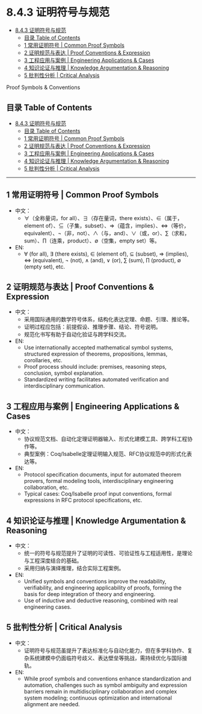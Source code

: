 # 8.4.3 证明符号与规范


<!-- TOC START -->

- [8.4.3 证明符号与规范](#843-证明符号与规范)
  - [目录 Table of Contents](#目录-table-of-contents)
  - [1 常用证明符号 | Common Proof Symbols](#1-常用证明符号-common-proof-symbols)
  - [2 证明规范与表达 | Proof Conventions & Expression](#2-证明规范与表达-proof-conventions-expression)
  - [3 工程应用与案例 | Engineering Applications & Cases](#3-工程应用与案例-engineering-applications-cases)
  - [4 知识论证与推理 | Knowledge Argumentation & Reasoning](#4-知识论证与推理-knowledge-argumentation-reasoning)
  - [5 批判性分析 | Critical Analysis](#5-批判性分析-critical-analysis)

<!-- TOC END -->

Proof Symbols & Conventions

## 目录 Table of Contents

- [8.4.3 证明符号与规范](#843-证明符号与规范)
  - [目录 Table of Contents](#目录-table-of-contents)
  - [1 常用证明符号 | Common Proof Symbols](#1-常用证明符号--common-proof-symbols)
  - [2 证明规范与表达 | Proof Conventions \& Expression](#2-证明规范与表达--proof-conventions--expression)
  - [3 工程应用与案例 | Engineering Applications \& Cases](#3-工程应用与案例--engineering-applications--cases)
  - [4 知识论证与推理 | Knowledge Argumentation \& Reasoning](#4-知识论证与推理--knowledge-argumentation--reasoning)
  - [5 批判性分析 | Critical Analysis](#5-批判性分析--critical-analysis)

---

## 1 常用证明符号 | Common Proof Symbols

- 中文：
  - ∀（全称量词，for all）、∃（存在量词，there exists）、∈（属于，element of）、⊆（子集，subset）、⇒（蕴含，implies）、⇔（等价，equivalent）、¬（非，not）、∧（与，and）、∨（或，or）、∑（求和，sum）、∏（连乘，product）、∅（空集，empty set）等。
- EN:
  - ∀ (for all), ∃ (there exists), ∈ (element of), ⊆ (subset), ⇒ (implies), ⇔ (equivalent), ¬ (not), ∧ (and), ∨ (or), ∑ (sum), ∏ (product), ∅ (empty set), etc.

## 2 证明规范与表达 | Proof Conventions & Expression

- 中文：
  - 采用国际通用的数学符号体系，结构化表达定理、命题、引理、推论等。
  - 证明过程应包括：前提假设、推理步骤、结论、符号说明。
  - 规范化书写有助于自动化验证与跨学科交流。
- EN:
  - Use internationally accepted mathematical symbol systems, structured expression of theorems, propositions, lemmas, corollaries, etc.
  - Proof process should include: premises, reasoning steps, conclusion, symbol explanation.
  - Standardized writing facilitates automated verification and interdisciplinary communication.

## 3 工程应用与案例 | Engineering Applications & Cases

- 中文：
  - 协议规范文档、自动化定理证明器输入、形式化建模工具、跨学科工程协作等。
  - 典型案例：Coq/Isabelle定理证明输入规范、RFC协议规范中的形式化表达等。
- EN:
  - Protocol specification documents, input for automated theorem provers, formal modeling tools, interdisciplinary engineering collaboration, etc.
  - Typical cases: Coq/Isabelle proof input conventions, formal expressions in RFC protocol specifications, etc.

## 4 知识论证与推理 | Knowledge Argumentation & Reasoning

- 中文：
  - 统一的符号与规范提升了证明的可读性、可验证性与工程适用性，是理论与工程深度结合的基础。
  - 采用归纳与演绎推理，结合实际工程案例。
- EN:
  - Unified symbols and conventions improve the readability, verifiability, and engineering applicability of proofs, forming the basis for deep integration of theory and engineering.
  - Use of inductive and deductive reasoning, combined with real engineering cases.

## 5 批判性分析 | Critical Analysis

- 中文：
  - 证明符号与规范虽提升了表达标准化与自动化能力，但在多学科协作、复杂系统建模中仍面临符号歧义、表达壁垒等挑战，需持续优化与国际接轨。
- EN:
  - While proof symbols and conventions enhance standardization and automation, challenges such as symbol ambiguity and expression barriers remain in multidisciplinary collaboration and complex system modeling; continuous optimization and international alignment are needed.
